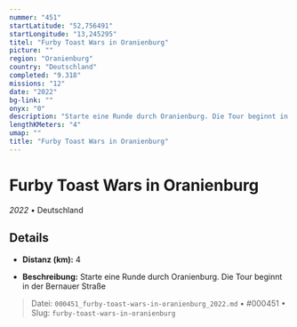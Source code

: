 ```yaml
---
nummer: "451"
startLatitude: "52,756491"
startLongitude: "13,245295"
titel: "Furby Toast Wars in Oranienburg"
picture: ""
region: "Oranienburg"
country: "Deutschland"
completed: "9.318"
missions: "12"
date: "2022"
bg-link: ""
onyx: "0"
description: "Starte eine Runde durch Oranienburg. Die Tour beginnt in der Bernauer Straße"
lengthKMeters: "4"
umap: ""
title: "Furby Toast Wars in Oranienburg"
---
```

# Furby Toast Wars in Oranienburg

*2022* • Deutschland



## Details
- **Distanz (km):** 4



- **Beschreibung:** Starte eine Runde durch Oranienburg. Die Tour beginnt in der Bernauer Straße



> Datei: `000451_furby-toast-wars-in-oranienburg_2022.md` • #000451 • Slug: `furby-toast-wars-in-oranienburg`

